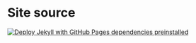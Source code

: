 # Site source

[![Deploy Jekyll with GitHub Pages dependencies preinstalled](https://github.com/philoserf/site/actions/workflows/jekyll-gh-pages.yml/badge.svg)](https://github.com/philoserf/site/actions/workflows/jekyll-gh-pages.yml)
